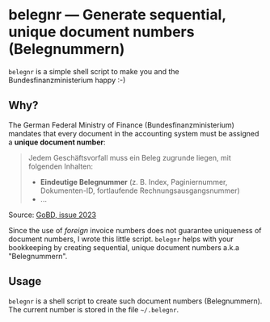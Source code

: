 # belegnr — Generate sequential, unique document numbers (Belegnummern)

`belegnr` is a simple shell script to make you and the Bundesfinanzministerium happy :-)

## Why?

The German Federal Ministry of Finance (Bundesfinanzministerium) mandates that
every document in the accounting system must be assigned a **unique document number**:

> Jedem Geschäftsvorfall muss ein Beleg zugrunde liegen, mit folgenden Inhalten:
>
> - **Eindeutige Belegnummer** (z. B. Index, Paginiernummer, Dokumenten-ID,
>   fortlaufende Rechnungsausgangsnummer)
> - ...
>

Source: [GoBD, issue 2023](https://ao.bundesfinanzministerium.de/ao/2023/Anhaenge/BMF-Schreiben-und-gleichlautende-Laendererlasse/Anhang-64/inhalt.html)

Since the use of *foreign* invoice numbers does not guarantee uniqueness of
document numbers, I wrote this little script.
`belegnr` helps with your bookkeeping by creating sequential, unique document
numbers a.k.a "Belegnummern".

## Usage

`belegnr` is a shell script to create such document numbers (Belegnummern).
The current number is stored in the file `~/.belegnr`.
